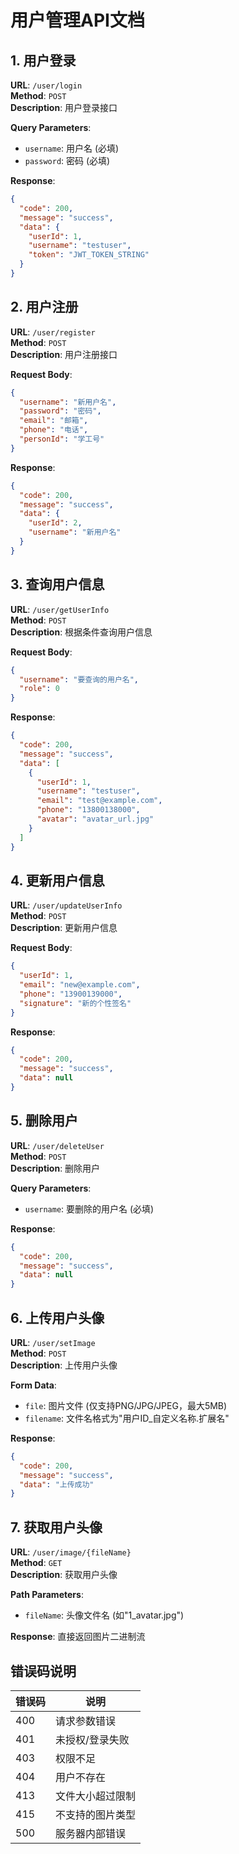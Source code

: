 # 用户管理API文档

## 1. 用户登录

**URL**: `/user/login`  
**Method**: `POST`  
**Description**: 用户登录接口

**Query Parameters**:
- `username`: 用户名 (必填)
- `password`: 密码 (必填)

**Response**:
```json
{
  "code": 200,
  "message": "success",
  "data": {
    "userId": 1,
    "username": "testuser",
    "token": "JWT_TOKEN_STRING"
  }
}
```

## 2. 用户注册

**URL**: `/user/register`  
**Method**: `POST`  
**Description**: 用户注册接口

**Request Body**:
```json
{
  "username": "新用户名",
  "password": "密码",
  "email": "邮箱",
  "phone": "电话",
  "personId": "学工号"
}
```

**Response**:
```json
{
  "code": 200,
  "message": "success",
  "data": {
    "userId": 2,
    "username": "新用户名"
  }
}
```

## 3. 查询用户信息

**URL**: `/user/getUserInfo`  
**Method**: `POST`  
**Description**: 根据条件查询用户信息

**Request Body**:
```json
{
  "username": "要查询的用户名",
  "role": 0
}
```

**Response**:
```json
{
  "code": 200,
  "message": "success",
  "data": [
    {
      "userId": 1,
      "username": "testuser",
      "email": "test@example.com",
      "phone": "13800138000",
      "avatar": "avatar_url.jpg"
    }
  ]
}
```

## 4. 更新用户信息

**URL**: `/user/updateUserInfo`  
**Method**: `POST`  
**Description**: 更新用户信息

**Request Body**:
```json
{
  "userId": 1,
  "email": "new@example.com",
  "phone": "13900139000",
  "signature": "新的个性签名"
}
```

**Response**:
```json
{
  "code": 200,
  "message": "success",
  "data": null
}
```

## 5. 删除用户

**URL**: `/user/deleteUser`  
**Method**: `POST`  
**Description**: 删除用户

**Query Parameters**:
- `username`: 要删除的用户名 (必填)

**Response**:
```json
{
  "code": 200,
  "message": "success",
  "data": null
}
```

## 6. 上传用户头像

**URL**: `/user/setImage`  
**Method**: `POST`  
**Description**: 上传用户头像

**Form Data**:
- `file`: 图片文件 (仅支持PNG/JPG/JPEG，最大5MB)
- `filename`: 文件名格式为"用户ID_自定义名称.扩展名"

**Response**:
```json
{
  "code": 200,
  "message": "success",
  "data": "上传成功"
}
```

## 7. 获取用户头像

**URL**: `/user/image/{fileName}`  
**Method**: `GET`  
**Description**: 获取用户头像

**Path Parameters**:
- `fileName`: 头像文件名 (如"1_avatar.jpg")

**Response**: 直接返回图片二进制流

## 错误码说明

| 错误码 | 说明       |
|-----|----------|
| 400 | 请求参数错误   |
| 401 | 未授权/登录失败 |
| 403 | 权限不足     |
| 404 | 用户不存在    |
| 413 | 文件大小超过限制 |
| 415 | 不支持的图片类型 |
| 500 | 服务器内部错误  |
